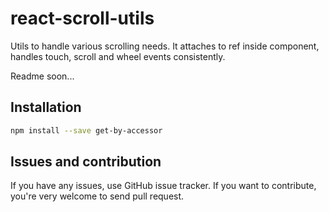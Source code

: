 # react-scroll-utils
Utils to handle various scrolling needs.
It attaches to ref inside component, handles touch, scroll and wheel events consistently.

Readme soon...

## Installation
```sh
npm install --save get-by-accessor
```

## Issues and contribution
If you have any issues, use GitHub issue tracker. If you want to contribute, you're very welcome to send pull request.

